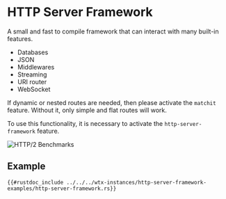 # HTTP Server Framework

A small and fast to compile framework that can interact with many built-in features.

* Databases
* JSON
* Middlewares
* Streaming
* URI router
* WebSocket

If dynamic or nested routes are needed, then please activate the `matchit` feature. Without it, only simple and flat routes will work.

To use this functionality, it is necessary to activate the `http-server-framework` feature.

![HTTP/2 Benchmarks](https://i.imgur.com/lUOX3iM.png)

## Example

```rust,edition2021,no_run
{{#rustdoc_include ../../../wtx-instances/http-server-framework-examples/http-server-framework.rs}}
```
